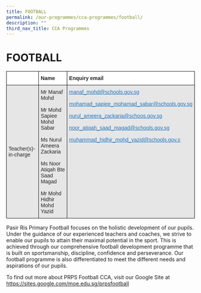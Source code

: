 ```yaml
---
title: FOOTBALL
permalink: /our-programmes/cca-programmes/football/
description: ""
third_nav_title: CCA Programmes
---
```

# **FOOTBALL**

<table style="border-collapse:collapse;border-spacing:0" class="tg"><thead><tr><th style="background-color:#FFF;border-color:#000000;border-style:solid;border-width:1px;color:#222;font-family:Arial, sans-serif;font-size:14px;font-weight:bold;overflow:hidden;padding:10px 5px;text-align:left;vertical-align:top;word-break:normal"></th><th style="background-color:#FFF;border-color:#000000;border-style:solid;border-width:1px;color:#222;font-family:Arial, sans-serif;font-size:14px;font-weight:bold;overflow:hidden;padding:10px 5px;text-align:left;vertical-align:top;word-break:normal"><span style="font-weight:bold">Name</span></th><th style="background-color:#FFF;border-color:#000000;border-style:solid;border-width:1px;color:#222;font-family:Arial, sans-serif;font-size:14px;font-weight:bold;overflow:hidden;padding:10px 5px;text-align:left;vertical-align:top;word-break:normal"><span style="font-weight:bold">Enquiry email</span></th></tr></thead><tbody><tr><td style="background-color:#E6E6E6;border-color:#000000;border-style:solid;border-width:1px;color:#222;font-family:Arial, sans-serif;font-size:14px;overflow:hidden;padding:10px 5px;text-align:left;vertical-align:middle;word-break:normal">Teacher(s)-in-charge</td><td style="background-color:#E6E6E6;border-color:#000000;border-style:solid;border-width:1px;color:#222;font-family:Arial, sans-serif;font-size:14px;overflow:hidden;padding:10px 5px;text-align:left;vertical-align:middle;word-break:normal">Mr Manaf Mohd<br><br>Mr Mohd Sapiee Mohd Sabar<br><br>Ms Nurul Ameera Zackaria<br><br>Ms Noor Atiqah Bte Saad Magad<br><br>Mr Mohd Hidhir Mohd Yazid</td><td style="background-color:#E6E6E6;border-color:#000000;border-style:solid;border-width:1px;color:#1E73BE;font-family:Arial, sans-serif;font-size:14px;overflow:hidden;padding:10px 5px;text-align:left;text-decoration:underline;vertical-align:top;word-break:normal"><a href="https://pasirrispri.moe.edu.sg/wp-admin/manaf_mohd@schools.gov.sg" target="_blank" rel="noopener noreferrer"><span style="text-decoration:underline;color:#1E73BE;background-color:transparent">manaf_mohd@schools.gov.sg</span></a><br><br><a href="https://pasirrispri.moe.edu.sg/wp-admin/mohamad_sapiee_mohamad_sabar@schools.gov.sg" target="_blank" rel="noopener noreferrer"><span style="text-decoration:underline;color:#1E73BE;background-color:transparent">mohamad_sapiee_mohamad_sabar@schools.gov.sg</span></a><br><br><a href="mailto:nurul_ameera_zackaria@schoos.gov.sg" target="_blank" rel="noopener noreferrer"><span style="text-decoration:underline;color:#1E73BE;background-color:transparent">nurul_ameera_zackaria@schoos.gov.sg</span></a><br><br><a href="https://pasirrispri.moe.edu.sg/wp-admin/noor_atiqah_saad_magad@schools.gov.sg" target="_blank" rel="noopener noreferrer"><span style="text-decoration:underline;color:#1E73BE;background-color:transparent">noor_atiqah_saad_magad@schools.gov.sg</span></a><br><br><a href="mailto:muhammad_hidhir_mohd_yazid@schools.gov.sg" target="_blank" rel="noopener noreferrer"><span style="text-decoration:underline;color:#1E73BE;background-color:transparent">muhammad_hidhir_mohd_yazid@schools.gov.s</span></a></td></tr></tbody></table>


Pasir Ris Primary Football focuses on the holistic development of our pupils. Under the guidance of our experienced teachers and coaches, we strive to enable our pupils to attain their maximal potential in the sport. This is achieved through our comprehensive football development programme that is built on sportsmanship, discipline, confidence and perseverance. Our football programme is also differentiated to meet the different needs and aspirations of our pupils.

To find out more about PRPS Football CCA, visit our Google Site at https://sites.google.com/moe.edu.sg/prpsfootball